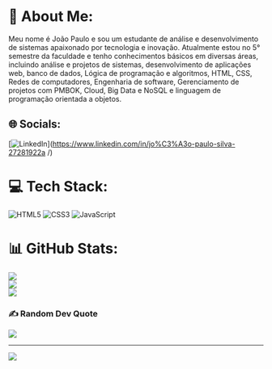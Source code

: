 # 💫 About Me:
Meu nome é João Paulo e sou um estudante de análise e desenvolvimento de sistemas apaixonado por tecnologia e inovação. Atualmente estou no 5° semestre da faculdade e tenho conhecimentos básicos em diversas áreas, incluindo análise e projetos de sistemas, desenvolvimento de aplicações web, banco de dados, Lógica de programação e algoritmos, HTML, CSS, Redes de computadores, Engenharia de software, Gerenciamento de projetos com PMBOK, Cloud, Big Data e NoSQL e linguagem de programação orientada a objetos.


## 🌐 Socials:
[![LinkedIn](https://img.shields.io/badge/LinkedIn-%230077B5.svg?logo=linkedin&logoColor=white)](https://www.linkedin.com/in/jo%C3%A3o-paulo-silva-27281922a
/)

# 💻 Tech Stack:
![HTML5](https://img.shields.io/badge/html5-%23E34F26.svg?style=for-the-badge&logo=html5&logoColor=white) ![CSS3](https://img.shields.io/badge/css3-%231572B6.svg?style=for-the-badge&logo=css3&logoColor=white) ![JavaScript](https://img.shields.io/badge/javascript-%23323330.svg?style=for-the-badge&logo=javascript&logoColor=%23F7DF1E)
# 📊 GitHub Stats:
![](https://github-readme-stats.vercel.app/api?username=JottaPeh&theme=gotham&hide_border=false&include_all_commits=false&count_private=false)<br/>
![](https://github-readme-streak-stats.herokuapp.com/?user=JottaPeh&theme=gotham&hide_border=false)<br/>
![](https://github-readme-stats.vercel.app/api/top-langs/?username=JottaPeh&theme=gotham&hide_border=false&include_all_commits=false&count_private=false&layout=compact)

### ✍️ Random Dev Quote
![](https://quotes-github-readme.vercel.app/api?type=vetical&theme=radical)

---
[![](https://visitcount.itsvg.in/api?id=JottaPeh&icon=1&color=0)](https://visitcount.itsvg.in)

<!-- Proudly created with GPRM ( https://gprm.itsvg.in ) -->
